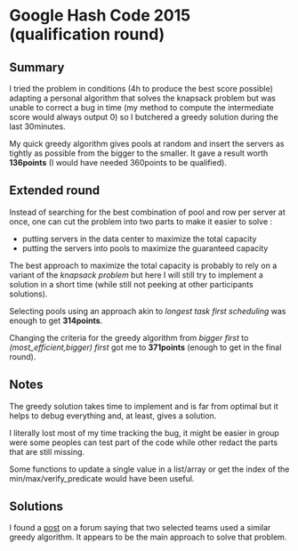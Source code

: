 # Google Hash Code 2015 (qualification round)

## Summary

I tried the problem in conditions (4h to produce the best score possible) adapting a personal algorithm that solves the knapsack problem but was unable to correct a bug in time (my method to compute the intermediate score would always output 0) so I butchered a greedy solution during the last 30minutes.

My quick greedy algorithm gives pools at random and insert the servers as tightly as possible from the bigger to the smaller. It gave a result worth **136points** (I would have needed 360points to be qualified).

## Extended round 

Instead of searching for the best combination of pool and row per server at once, one can cut the problem into two parts to make it easier to solve :
- putting servers in the data center to maximize the total capacity
- putting the servers into pools to maximize the guaranteed capacity

The best approach to maximize the total capacity is probably to rely on a variant of the *knapsack problem* but here I will still try to implement a solution in a short time (while still not peeking at other participants solutions).

Selecting pools using an approach akin to *longest task first scheduling* was enough to get **314points**.

Changing the criteria for the greedy algorithm from *bigger first* to *(most_efficient,bigger) first* got me to **371points** (enough to get in the final round).

## Notes

The greedy solution takes time to implement and is far from optimal but it helps to debug everything and, at least, gives a solution.

I literally lost most of my time tracking the bug, it might be easier in group were some peoples can test part of the code while other redact the parts that are still missing.

Some functions to update a single value in a list/array or get the index of the min/max/verify_predicate would have been useful.

## Solutions 

I found a [post](https://zestedesavoir.com/forums/sujet/2317/google-hash-code-edition-2015/?page=2) on a forum saying that two selected teams used a similar greedy algorithm. It appears to be the main approach to solve that problem.
